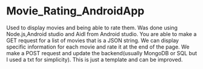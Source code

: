 # Movie_Rating_AndroidApp
Used to display movies and being able to rate them.
Was done using Node.js,Android studio and Aidl from Android studio.
You are able to make a GET request for a list of movies that is a JSON string.
We can display specific information for each movie and rate it at the end of the page.
We make a POST request and update the backend(usually MongoDB or SQL but I used a txt for simplicity).
This is just a template and can be improved.
